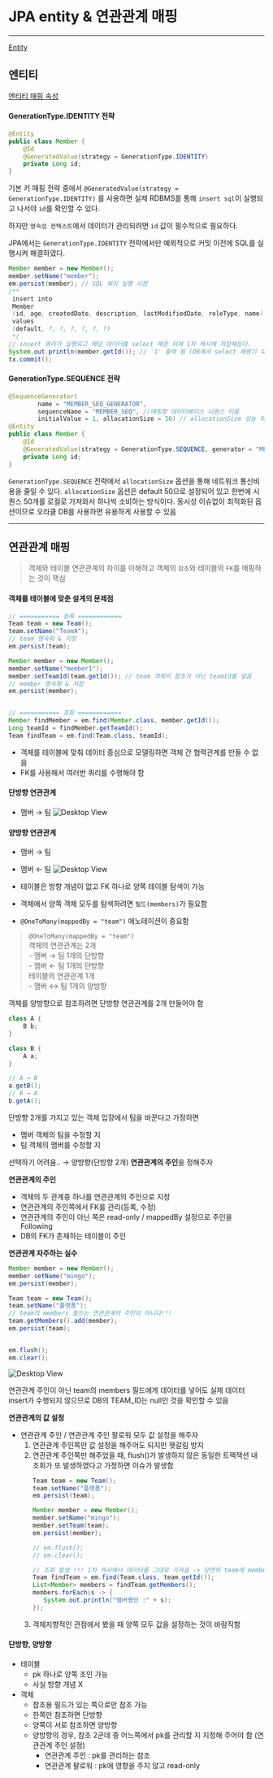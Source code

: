 # JPA entity & 연관관계 매핑

-----

[Entity](../src/main/java/com/example/jpa/shop/domain/level1)

## 엔티티 
[엔티티 매핑 속성](../src/main/java/com/example/jpa/basic/entity/Member.java)

#### GenerationType.IDENTITY 전략
```java
@Entity
public class Member {
    @Id
    @GeneratedValue(strategy = GenerationType.IDENTITY)
    private Long id;
}
```
기본 키 매핑 전략 중에서 `@GeneratedValue(strategy = GenerationType.IDENTITY)` 를
사용하면 실제 RDBMS를 통해 `insert sql`이 실행되고 나서야 `id`를 확인할 수 있다.

하지만 `영속성 컨텍스트`에서 데이터가 관리되려면 `id` 값이 필수적으로 필요하다.

JPA에서는 `GenerationType.IDENTITY` 전략에서만 예외적으로 커밋 이전에 SQL를 실행시켜 해결하였다.
```java
Member member = new Member();
member.setName("member");
em.persist(member); // SQL 쿼리 실행 시점
/**
 insert into
 Member
 (id, age, createdDate, description, lastModifiedDate, roleType, name) 
 values
 (default, ?, ?, ?, ?, ?, ?)
 */
// insert 쿼리가 실행되고 해당 데이터를 select 해온 뒤에 1차 캐시에 저장해둔다.
System.out.println(member.getId()); // '1' 출력 됨 (DB에서 select 해왔기 때문)
tx.commit();
```

#### GenerationType.SEQUENCE 전략

```java
@SequenceGenerator(
        name = "MEMBER_SEQ_GENERATOR",
        sequenceName = "MEMBER_SEQ", //매핑할 데이터베이스 시퀀스 이름
        initialValue = 1, allocationSize = 50) // allocationSize 성능 최적화
@Entity
public class Member {
    @Id
    @GeneratedValue(strategy = GenerationType.SEQUENCE, generator = "MEMBER_SEQ_GENERATOR")
    private Long id;
}
```
`GenerationType.SEQUENCE` 전략에서 `allocationSize` 옵션을 통해 네트워크 통신비용을 줄일 수 있다.
`allocationSize` 옵션은 default 50으로 설정되어 있고 한번에 시퀀스 50개를 로컬로 가져와서 하나씩 소비하는 방식이다.
동시성 이슈없이 최적화된 옵션이므로 오라클 DB를 사용하면 유용하게 사용할 수 있음

-----

## 연관관계 매핑
> 객체와 테이블 연관관계의 차이를 이해하고 객체의 `참조`와 테이블의 `FK`를 매핑하는 것이 핵심

#### 객체를 테이블에 맞춘 설계의 문제점
```java
// =========== 등록 ============
Team team = new Team();
team.setName("TeamA");
// team 영속화 & 저장
em.persist(team);

Member member = new Member();
member.setName("member1");
member.setTeamId(team.getId()); // team 객체의 참조가 아닌 teamId를 넣음
// member 영속화 & 저장
em.persist(member);


// =========== 조회 ============
Member findMember = em.find(Member.class, member.getId());
Long teamId = findMember.getTeamId();
Team findTeam = em.find(Team.class, teamId);
```

- 객체를 테이블에 맞춰 데이터 중심으로 모델링하면 객체 간 협력관계를 만들 수 없음
- FK를 사용해서 여러번 쿼리를 수행해야 함

#### 단방향 연관관계
- 맴버 → 팀
  ![Desktop View](../images/9.png)

#### 양방향 연관관계
- 맴버 → 팀
- 맴버 ← 팀
  ![Desktop View](../images/10.png)

- 테이블은 방향 개념이 없고 FK 하나로 양쪽 테이블 탐색이 가능
- 객체에서 양쪽 객체 모두를 탐색하려면 `필드(members)`가 필요함
- `@OneToMany(mappedBy = "team")` 애노테이션이 중요함

> `@OneToMany(mappedBy = "team")` <br>
    객체의 연관관계는 2개 <br>
     - 맴버 → 팀 1개의 단방향 <br>
     - 맴버 ← 팀 1개의 단방향 <br>
    테이블의 연관관계 1개 <br>
     - 맴버 ↔ 팀 1개의 양방향 <br> 

객체를 양방향으로 참조하려면 단방향 연관관계를 2개 만들어야 함
```java
class A {
    B b;
}

class B {
    A a;
}

// A → B
a.getB();
// B → A
b.getA();
```

단방향 2개를 가지고 있는 객체 입장에서 팀을 바꾼다고 가정하면
 - 맴버 객체의 팀을 수정할 지
 - 팀 객체의 맴버를 수정할 지

선택하기 어려움.. → 양방향(단방향 2개) **연관관계의 주인**을 정해주자


**연관관계의 주인**
- 객체의 두 관계중 하나를 연관관계의 주인으로 지정
- 연관관계의 주인쪽에서 FK를 관리(등록, 수정)
- 연관관계의 주인이 아닌 쪽은 read-only / mappedBy 설정으로 주인을 Following
- DB의 FK가 존재하는 테이블이 주인

**연관관계 자주하는 실수**
```java
Member member = new Member();
member.setName("mingo");
em.persist(member);

Team team = new Team();
team.setName("플랫폼");
// team의 members 필드는 연관관계의 주인이 아니다!!!
team.getMembers().add(member);
em.persist(team);


em.flush();
em.clear();
```
![Desktop View](../images/11.png)

연관관계 주인이 아닌 team의 members 필드에게 데이터를 넣어도 실제 데이터 insert가 수행되지 않으므로 DB의 TEAM_ID는 null인 것을 확인할 수 있음

**연관관계의 값 설정**
- 연관관계 주인 / 연관관계 주인 팔로워 모두 값 설정을 해주자
  1. 연관관계 주인쪽만 값 설정을 해주어도 되지만 헷갈림 방지
  2. 연관관계 주인쪽만 해주었을 때, flush()가 발생하지 않은 동일한 트랙잭션 내 조회가 또 발생하였다고 가정하면 이슈가 발생함
     ```java
     Team team = new Team();
     team.setName("플랫폼");
     em.persist(team);

     Member member = new Member();
     member.setName("mingo");
     member.setTeam(team);
     em.persist(member);

     // em.flush();
     // em.clear();
     
     // 조회 발생 !!! 1차 캐시에서 데이터를 그대로 가져옴 -> 당연히 team에 members는 비어 있음
     Team findTeam = em.find(Team.class, team.getId());
     List<Member> members = findTeam.getMembers();
     members.forEach(s -> {
        System.out.println("맴버명단 :" + s);
     });   
     ```
  3. 객체지향적인 관점에서 봤을 때 양쪽 모두 값을 설정하는 것이 바람직함

#### 단방향, 양방향
- 테이블
  - pk 하나로 양쪽 조인 가능
  - 사실 방향 개념 X
- 객체
  - 참조용 필드가 있는 쪽으로만 참조 가능
  - 한쪽만 참조하면 단방향
  - 양쪽이 서로 참조하면 양방향
  - 양방향의 경우, 참조 2군데 중 어느쪽에서 pk를 관리할 지 지정해 주어야 함 (연관관계 주인 설정)
    - 연관관계 주인 : pk를 관리하는 참조
    - 연관관계 팔로워 : pk에 영향을 주지 않고 read-only